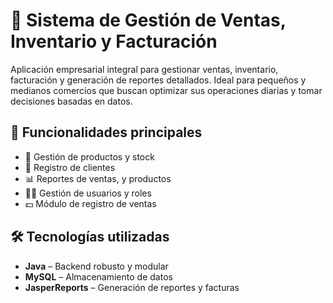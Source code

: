 # 💼 Sistema de Gestión de Ventas, Inventario y Facturación

Aplicación empresarial integral para gestionar ventas, inventario, facturación y generación de reportes detallados. Ideal para pequeños y medianos comercios que buscan optimizar sus operaciones diarias y tomar decisiones basadas en datos.

## 🚀 Funcionalidades principales

- 🛒 Gestión de productos y stock
- 👥 Registro de clientes
- 📊 Reportes de ventas, y productos
- 🧑‍💼 Gestión de usuarios y roles
- 💵 Módulo de registro de ventas

## 🛠️ Tecnologías utilizadas

- **Java** – Backend robusto y modular
- **MySQL** – Almacenamiento de datos
- **JasperReports**  – Generación de reportes y facturas
